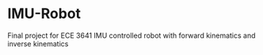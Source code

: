# IMU-Robot
Final project for ECE 3641
IMU controlled robot with forward kinematics and inverse kinematics

